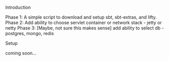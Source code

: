 Introduction

Phase 1:  A simple script to download and setup sbt, sbt-extras, and lifty.
Phase 2:  Add ability to choose servlet container or network stack - jetty or netty
Phase 3:  [Maybe, not sure this makes sense] add ability to select db - postgres, mongo, redis


Setup

coming soon...
